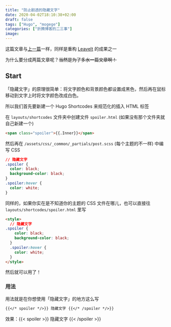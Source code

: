 ```yaml
---
title: "防止剧透的隐藏文字"
date: 2020-04-02T18:10:38+02:00
draft: false
tags: ["Hugo", "mogege"]
categories: ["折腾博客的二三事"]
image:
---
```


<!--
![](https://mogeko.github.io/blog-images/r/080/)
{{< spoiler >}}{{< /spoiler >}}
&emsp;&emsp;
plaintext
 -->

这篇文章与[上一篇](https://mogeko.me/2020/079/)一样，同样是重构 [LeaveIt](https://raw.githubusercontent.com/liuzc/LeaveIt/) 的成果之一

为什么要分成两篇文章呢？~~当然是为了多水一篇文章啊！~~

## Start

「隐藏文字」的原理很简单：将文字颜色和背景颜色都设置成黑色，然后再在鼠标移动到文字上时将文字颜色改成白色。

所以我们首先要新建一个 Hugo Shortcodes 来规范化的插入 HTML 标签

在 `layouts/shortcodes` 文件夹中创建文件 `spoiler.html` (如果没有那个文件夹就自己新建一个)

```html
<span class="spoiler">{{.Inner}}</span>
```

然后再在 `/assets/css/_common/_partials/post.scss` (每个主题的不一样) 中编写 CSS

```css
// 隐藏文字
.spoiler {
  color: black;
  background-color: black;
}
.spoiler:hover {
  color: white;
}
```

同样的，如果你实在是不知道你的主题的 CSS 文件在哪儿，也可以直接往 `layouts/shortcodes/spoiler.html` 里写

```html
<style>
  // 隐藏文字
.spoiler {
    color: black;
    background-color: black;
  }
  .spoiler:hover {
    color: white;
  }
</style>
```

然后就可以用了！

<div id="spoiler"></div>

### 用法

用法就是在你想使用「隐藏文字」的地方这么写

```markdown
{{</* spoiler */>}} 隐藏文字 {{</* /spoiler */>}}
```

效果：{{< spoiler >}} 隐藏文字 {{< /spoiler >}}
